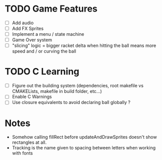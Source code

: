 # TODO Game Features
- [ ] Add audio
- [ ] Add FX Sprites
- [ ] Implement a menu / state machine
- [ ] Game Over system
- [ ] "slicing" logic = bigger racket delta when hitting the ball means more speed and / or curving the ball

# TODO C Learning
- [ ] Figure out the building system (dependencies, root makefile vs CMAKELists, makefile in build folder, etc...)
- [ ] Enable C Warnings
- [ ] Use closure equivalents to avoid declaring ball globally ?

# Notes
- Somehow calling fillRect before updateAndDrawSprites doesn't show rectangles at all. 
- Tracking is the name given to spacing between letters when working with fonts
